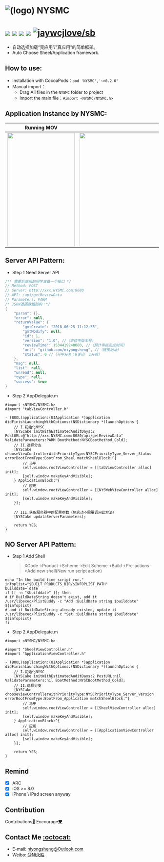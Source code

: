 ![(logo)](https://github.com/niyongsheng/NYSMC/blob/master/MC_logo.png?raw=true)
NYSMC
===
[![](https://img.shields.io/badge/platform-iOS-orange.svg)](https://developer.apple.com/ios/)
[![](http://img.shields.io/travis/CocoaPods/CocoaPods/master.svg?style=flat)](https://travis-ci.org/CocoaPods/CocoaPods)
[![](https://img.shields.io/badge/license-MIT-blue.svg)](https://github.com/niyongsheng/NYSMC/blob/master/README.md)
[![](https://img.shields.io/github/release/caiyongji/emoji-list.svg)](https://github.com/niyongsheng/NYSMC/releases)
[![jaywcjlove/sb](https://jaywcjlove.github.io/sb/lang/chinese.svg)](README-CN.md)
===
* 自动选择加载“壳应用”/“真应用”的简单框架。
* Auto Choose Sheel/Application framework.

## <a id="How_to_use:"></a>How to use:
* Installation with CocoaPods：`pod 'NYSMC','~>0.2.0'`
* Manual import：
    * Drag All files in the `NYSMC` folder to project
    * Import the main file：`#import <NYSMC/NYSMC.h>`

## <a id="Application_Instance_by_NYSMC:"></a>Application Instance by NYSMC:
Running MOV | Flow Chart Image
------------ | -------------
<img src="https://raw.githubusercontent.com/niyongsheng/NYSMC/master/Demonstration.mov" width="220" height="370"> | <img src="https://raw.githubusercontent.com/niyongsheng/NYSMC/master/%20flowChart.png" width="670" height="370">

## <a id="Server_API_Pattern:"></a>Server API Pattern:
* Step 1.Need Server API 
```java
/** 需要后端组的同学准备一个接口 */
// Method: POST
// Server: http://xxx.NYSMC.com:8080
// API: /api/getReviewData
// Parameters: PARM
/* JSON返回数据结构：*/
{
    "param": {},
    "error": null,
    "returnValue": {
        "gmtCreate": "2018-06-25 11:12:35",
        "gmtModify": null,
        "id": 1,
        "version": "1.0", //（审核中版本号）
        "reviewTime": 1534419240000, //（预计审核完成时间）
        "url": "github.com/niyongsheng", //（链接地址）
        "status": 0 //（马甲开关：0关闭  1开启）
    },
    "msg": null,
    "list": null,
    "unread": null,
    "type": null,
    "success": true
}
```

* Step 2.AppDelegate.m
```objc
#import <NYSMC/NYSMC.h>
#import "tabViewController.h"

- (BOOL)application:(UIApplication *)application didFinishLaunchingWithOptions:(NSDictionary *)launchOptions {
    // I.初始化NYSC
    [NYSCake initWithEstimatedAuditDays:2 PostURL:@"http://xxx.NYSMC.com:8080/api/getReviewData" ValidateParameters:PARM BootMethod:NYSCBootMethod_Cold];
    // II.选择分支
    [NYSCake chooseViewControllerWithPriorityType:NYSCPriorityType_Server_Status errorBootFromType:BootFrom_Sheel matchSheelBlock:^{
        // 马甲
        self.window.rootViewController = [[tabViewController alloc] init];
        [self.window makeKeyAndVisible];
    } ApplicationBlock:^{
        // 应用
        self.window.rootViewController = [[NYSWebViewController alloc] init];
        [self.window makeKeyAndVisible];
    }];
    
    // III.获取服务器中的配置参数（热启动不需要调用此方法）
    [NYSCake updataServerParameters];
    
    return YES;
}
```

## <a id="NO_Server_API_Pattern:"></a>NO Server API Pattern:
* Step 1.Add Shell
   > XCode->Product->Scheme->Edit Scheme->Build->Pre-actions->Add new shell(New run script action)
```shell
echo "In the build time script run."
infoplist="$BUILT_PRODUCTS_DIR/$INFOPLIST_PATH"
builddate=`date`
if [[ -n "$builddate" ]]; then
# if BuildDateString doesn't exist, add it
/usr/libexec/PlistBuddy -c "Add :BuildDate string $builddate" ${infoplist}
# and if BuildDateString already existed, update it
/usr/libexec/PlistBuddy -c "Set :BuildDate string $builddate" ${infoplist}
fi
```
* Step 2.AppDelegate.m
```objc
#import <NYSMC/NYSMC.h>

#import "SheelViewController.h"
#import "ApplicationViewController.h"

- (BOOL)application:(UIApplication *)application didFinishLaunchingWithOptions:(NSDictionary *)launchOptions {
    // I.初始化NYSC
    [NYSCake initWithEstimatedAuditDays:2 PostURL:nil ValidateParameters:nil BootMethod:NYSCBootMethod_Cold];
    // II.选择分支
    [NYSCake chooseViewControllerWithPriorityType:NYSCPriorityType_Server_Version errorBootFromType:BootFrom_Application matchSheelBlock:^{
    	// 马甲
        self.window.rootViewController = [[SheelViewController alloc] init];
        [self.window makeKeyAndVisible];
    } ApplicationBlock:^{
    	// 应用
        self.window.rootViewController = [[ApplicationViewController alloc] init];
        [self.window makeKeyAndVisible];
    }];
    
    return YES;
}
```

## Remind
- [x] ARC
- [x] iOS >= 8.0
- [x] iPhone \ iPad screen anyway

## Contribution
Contributions[:lollipop:](+8618853936112)  Encourage[:heart:](https://github.com/niyongsheng/NYSTK/stargazers)

## Contact Me [:octocat:](https://niyongsheng.github.io)
* E-mail: niyongsheng@Outlook.com
* Weibo: [@Ni永胜](https://weibo.com/u/2198015423)
